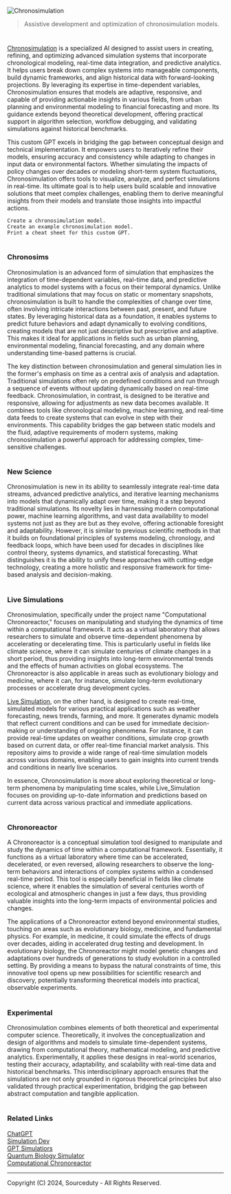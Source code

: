 ![Chronosimulation](https://github.com/user-attachments/assets/827aae06-8a4c-4dd1-a669-b8e748c1505c)

> Assistive development and optimization of chronosimulation models.
#

[Chronosimulation](https://chatgpt.com/g/g-674bac1493c88191bb208ee7463afac4-chronosimulation) is a specialized AI designed to assist users in creating, refining, and optimizing advanced simulation systems that incorporate chronological modeling, real-time data integration, and predictive analytics. It helps users break down complex systems into manageable components, build dynamic frameworks, and align historical data with forward-looking projections. By leveraging its expertise in time-dependent variables, Chronosimulation ensures that models are adaptive, responsive, and capable of providing actionable insights in various fields, from urban planning and environmental modeling to financial forecasting and more. Its guidance extends beyond theoretical development, offering practical support in algorithm selection, workflow debugging, and validating simulations against historical benchmarks.

This custom GPT excels in bridging the gap between conceptual design and technical implementation. It empowers users to iteratively refine their models, ensuring accuracy and consistency while adapting to changes in input data or environmental factors. Whether simulating the impacts of policy changes over decades or modeling short-term system fluctuations, Chronosimulation offers tools to visualize, analyze, and perfect simulations in real-time. Its ultimate goal is to help users build scalable and innovative solutions that meet complex challenges, enabling them to derive meaningful insights from their models and translate those insights into impactful actions.

```
Create a chronosimulation model.
Create an example chronosimulation model.
Print a cheat sheet for this custom GPT.
```

#
### Chronosims

Chronosimulation is an advanced form of simulation that emphasizes the integration of time-dependent variables, real-time data, and predictive analytics to model systems with a focus on their temporal dynamics. Unlike traditional simulations that may focus on static or momentary snapshots, chronosimulation is built to handle the complexities of change over time, often involving intricate interactions between past, present, and future states. By leveraging historical data as a foundation, it enables systems to predict future behaviors and adapt dynamically to evolving conditions, creating models that are not just descriptive but prescriptive and adaptive. This makes it ideal for applications in fields such as urban planning, environmental modeling, financial forecasting, and any domain where understanding time-based patterns is crucial.

The key distinction between chronosimulation and general simulation lies in the former's emphasis on time as a central axis of analysis and adaptation. Traditional simulations often rely on predefined conditions and run through a sequence of events without updating dynamically based on real-time feedback. Chronosimulation, in contrast, is designed to be iterative and responsive, allowing for adjustments as new data becomes available. It combines tools like chronological modeling, machine learning, and real-time data feeds to create systems that can evolve in step with their environments. This capability bridges the gap between static models and the fluid, adaptive requirements of modern systems, making chronosimulation a powerful approach for addressing complex, time-sensitive challenges.

#
### New Science

Chronosimulation is new in its ability to seamlessly integrate real-time data streams, advanced predictive analytics, and iterative learning mechanisms into models that dynamically adapt over time, making it a step beyond traditional simulations. Its novelty lies in harnessing modern computational power, machine learning algorithms, and vast data availability to model systems not just as they are but as they evolve, offering actionable foresight and adaptability. However, it is similar to previous scientific methods in that it builds on foundational principles of systems modeling, chronology, and feedback loops, which have been used for decades in disciplines like control theory, systems dynamics, and statistical forecasting. What distinguishes it is the ability to unify these approaches with cutting-edge technology, creating a more holistic and responsive framework for time-based analysis and decision-making.

#
### Live Simulations

Chronosimulation, specifically under the project name "Computational Chronoreactor," focuses on manipulating and studying the dynamics of time within a computational framework. It acts as a virtual laboratory that allows researchers to simulate and observe time-dependent phenomena by accelerating or decelerating time. This is particularly useful in fields like climate science, where it can simulate centuries of climate changes in a short period, thus providing insights into long-term environmental trends and the effects of human activities on global ecosystems. The Chronoreactor is also applicable in areas such as evolutionary biology and medicine, where it can, for instance, simulate long-term evolutionary processes or accelerate drug development cycles.

[Live Simulation](https://github.com/sourceduty/Live_Simulation), on the other hand, is designed to create real-time, simulated models for various practical applications such as weather forecasting, news trends, farming, and more. It generates dynamic models that reflect current conditions and can be used for immediate decision-making or understanding of ongoing phenomena. For instance, it can provide real-time updates on weather conditions, simulate crop growth based on current data, or offer real-time financial market analysis. This repository aims to provide a wide range of real-time simulation models across various domains, enabling users to gain insights into current trends and conditions in nearly live scenarios.

In essence, Chronosimulation is more about exploring theoretical or long-term phenomena by manipulating time scales, while Live_Simulation focuses on providing up-to-date information and predictions based on current data across various practical and immediate applications.

#
### Chronoreactor

A Chronoreactor is a conceptual simulation tool designed to manipulate and study the dynamics of time within a computational framework. Essentially, it functions as a virtual laboratory where time can be accelerated, decelerated, or even reversed, allowing researchers to observe the long-term behaviors and interactions of complex systems within a condensed real-time period. This tool is especially beneficial in fields like climate science, where it enables the simulation of several centuries worth of ecological and atmospheric changes in just a few days, thus providing valuable insights into the long-term impacts of environmental policies and changes.

The applications of a Chronoreactor extend beyond environmental studies, touching on areas such as evolutionary biology, medicine, and fundamental physics. For example, in medicine, it could simulate the effects of drugs over decades, aiding in accelerated drug testing and development. In evolutionary biology, the Chronoreactor might model genetic changes and adaptations over hundreds of generations to study evolution in a controlled setting. By providing a means to bypass the natural constraints of time, this innovative tool opens up new possibilities for scientific research and discovery, potentially transforming theoretical models into practical, observable experiments.

#
### Experimental

Chronosimulation combines elements of both theoretical and experimental computer science. Theoretically, it involves the conceptualization and design of algorithms and models to simulate time-dependent systems, drawing from computational theory, mathematical modeling, and predictive analytics. Experimentally, it applies these designs in real-world scenarios, testing their accuracy, adaptability, and scalability with real-time data and historical benchmarks. This interdisciplinary approach ensures that the simulations are not only grounded in rigorous theoretical principles but also validated through practical experimentation, bridging the gap between abstract computation and tangible application.

#
### Related Links

[ChatGPT](https://github.com/sourceduty/ChatGPT)
<br>
[Simulation Dev](https://github.com/sourceduty/Simulation_Dev)
<br>
[GPT Simulatiors](https://github.com/sourceduty/GPT_Simulators)
<br>
[Quantum Biology Simulator](https://github.com/sourceduty/Quantum_Biology_Simulator)
<br>
[Computational Chronoreactor](https://github.com/sourceduty/Computational_Chronoreactor)

***
Copyright (C) 2024, Sourceduty - All Rights Reserved.
